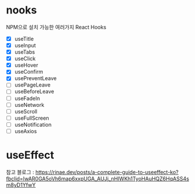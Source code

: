 # nooks

NPM으로 설치 가능한 여러가지 React Hooks

- [x] useTitle
- [x] useInput
- [x] useTabs
- [x] useClick
- [x] useHover
- [x] useConfirm
- [x] usePreventLeave
- [ ] usePageLeave
- [ ] useBeforeLeave
- [ ] useFadeIn
- [ ] useNetwork
- [ ] useScroll
- [ ] useFullScreen
- [ ] useNotification
- [ ] useAxios

# useEffect

참고 블로그 : https://rinae.dev/posts/a-complete-guide-to-useeffect-ko?fbclid=IwAR0GA5oVh6map6xxpUGA_AUJj_nHIWKh1TyoHAuHQZ6HqASS4sm8yD1YfwY
